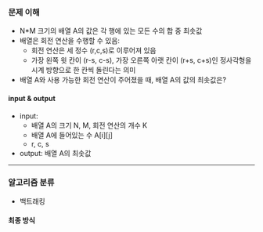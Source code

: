 ### 문제 이해
- N*M 크기의 배열 A의 값은 각 행에 있는 모든 수의 합 중 최솟값
- 배열은 회전 연산을 수행할 수 있음:
  - 회전 연산은 세 정수 (r,c,s)로 이루어져 있음
  - 가장 왼쪽 윗 칸이 (r-s, c-s), 가장 오른쪽 아랫 칸이 (r+s, c+s)인 정사각형을 시계 방향으로 한 칸씩 돌린다는 의미
- 배열 A와 사용 가능한 회전 연산이 주어졌을 때, 배열 A의 값의 최솟값은?
#### input & output
- input:
  - 배열 A의 크기 N, M, 회전 연산의 개수 K
  - 배열 A에 들어있는 수 A[i][j]
  - r, c, s
- output: 배열 A의 최솟값
---
### 알고리즘 분류
- 백트래킹
#### 최종 방식
